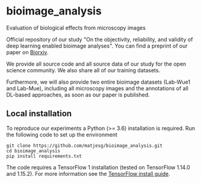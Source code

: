 # bioimage_analysis
Evaluation of biological effects from microscopy images

Official repository of our study "On the objectivity, reliability, and validity of deep learning enabled bioimage analyses". You can find a preprint of our paper on [Biorxiv](https://www.biorxiv.org/content/10.1101/473199v2).

We provide all source code and all source data of our study for the open science community. We also share all of our training datasets.

Furthermore, we will also provide two entire bioimage datasets (Lab-Wue1 and Lab-Mue), including all microscopy images and the annotations of all DL-based approaches, as soon as our paper is published.


## Local installation

To reproduce our experiments a Python (>= 3.6) installation is required. Run the following code to set up the environment
```
git clone https://github.com/matjesg/bioimage_analysis.git
cd bioimage_analysis
pip install requirements.txt
```

The code requires a TensorFlow 1 installation (tested on TensorFlow 1.14.0 and 1.15.2). For more information see the [TensorFlow install guide](https://www.tensorflow.org/install).
